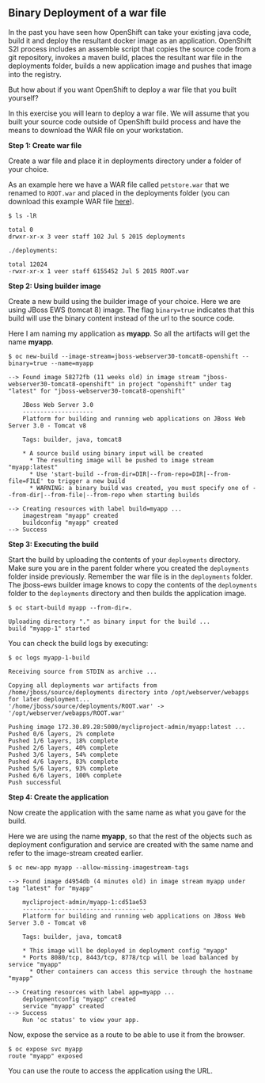 ## Binary Deployment of a war file

In the past you have seen how OpenShift can take your existing java code, build it and deploy the resultant docker image as an application. OpenShift S2I process includes an assemble script that copies the source code from a git repository, invokes a maven build, places the resultant war file in the deployments folder, builds a new application image and pushes that image into the registry.

But how about if you want OpenShift to deploy a war file that you built yourself?

In this exercise you will learn to deploy a war file. We will assume that you built your source code outside of OpenShift build process and have the means to download the WAR file on your workstation.

**Step 1: Create war file**

Create a war file and place it in deployments directory under a folder of your choice.

As an example here we have a WAR file called `petstore.war` that we renamed to `ROOT.war` and placed in the deployments folder (you can download this example WAR file [here](https://raw.githubusercontent.com/VeerMuchandi/ps/master/deployments/ROOT.war)).

```
$ ls -lR

total 0
drwxr-xr-x 3 veer staff 102 Jul 5 2015 deployments

./deployments:

total 12024
-rwxr-xr-x 1 veer staff 6155452 Jul 5 2015 ROOT.war
```

**Step 2: Using builder image**

Create a new build using the builder image of your choice. Here we are using JBoss EWS (tomcat 8) image. The flag `binary=true` indicates that this build will use the binary content instead of the url to the source code.

Here I am naming my application as **myapp**. So all the artifacts will get the name **myapp**.

```
$ oc new-build --image-stream=jboss-webserver30-tomcat8-openshift --binary=true --name=myapp

--> Found image 58272fb (11 weeks old) in image stream "jboss-webserver30-tomcat8-openshift" in project "openshift" under tag "latest" for "jboss-webserver30-tomcat8-openshift"

    JBoss Web Server 3.0
    --------------------
    Platform for building and running web applications on JBoss Web Server 3.0 - Tomcat v8

    Tags: builder, java, tomcat8

    * A source build using binary input will be created
      * The resulting image will be pushed to image stream "myapp:latest"
      * Use 'start-build --from-dir=DIR|--from-repo=DIR|--from-file=FILE' to trigger a new build
      * WARNING: a binary build was created, you must specify one of --from-dir|--from-file|--from-repo when starting builds

--> Creating resources with label build=myapp ...
    imagestream "myapp" created
    buildconfig "myapp" created
--> Success
```
**Step 3: Executing the build**

Start the build by uploading the contents of your `deployments` directory. Make sure you are in the parent folder where you created the `deployments` folder inside previously. Remember the war file is in the `deployments` folder. The jboss-ews builder image knows to copy the contents of the `deployments` folder to the `deployments` directory and then builds the application image.

```
$ oc start-build myapp --from-dir=.

Uploading directory "." as binary input for the build ...
build "myapp-1" started
```

You can check the build logs by executing:

```
$ oc logs myapp-1-build

Receiving source from STDIN as archive ...

Copying all deployments war artifacts from /home/jboss/source/deployments directory into /opt/webserver/webapps for later deployment...
'/home/jboss/source/deployments/ROOT.war' -> '/opt/webserver/webapps/ROOT.war'

Pushing image 172.30.89.28:5000/mycliproject-admin/myapp:latest ...
Pushed 0/6 layers, 2% complete
Pushed 1/6 layers, 18% complete
Pushed 2/6 layers, 40% complete
Pushed 3/6 layers, 54% complete
Pushed 4/6 layers, 83% complete
Pushed 5/6 layers, 93% complete
Pushed 6/6 layers, 100% complete
Push successful
```

**Step 4: Create the application**

Now create the application with the same name as what you gave for the build.

Here we are using the name **myapp**, so that the rest of the objects such as deployment configuration and service are created with the same name and refer to the image-stream created earlier.

```
$ oc new-app myapp --allow-missing-imagestream-tags

--> Found image d4954db (4 minutes old) in image stream myapp under tag "latest" for "myapp"

    mycliproject-admin/myapp-1:cd51ae53
    -----------------------------------
    Platform for building and running web applications on JBoss Web Server 3.0 - Tomcat v8

    Tags: builder, java, tomcat8

    * This image will be deployed in deployment config "myapp"
    * Ports 8080/tcp, 8443/tcp, 8778/tcp will be load balanced by service "myapp"
      * Other containers can access this service through the hostname "myapp"

--> Creating resources with label app=myapp ...
    deploymentconfig "myapp" created
    service "myapp" created
--> Success
    Run 'oc status' to view your app.
```

Now, expose the service as a route to be able to use it from the browser.

```
$ oc expose svc myapp
route "myapp" exposed
```

You can use the route to access the application using the URL.
